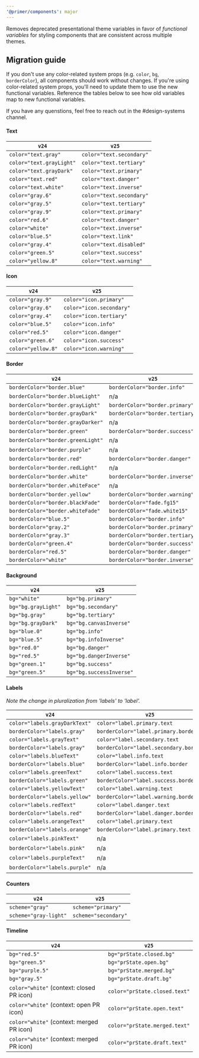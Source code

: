 ```yaml
---
'@primer/components': major
---
```


Removes deprecated presentational theme variables in favor of _functional variables_ for styling components that are consistent across multiple themes.

## Migration guide

If you don't use any color-related system props (e.g. `color`, `bg`, `borderColor`), all components should work without changes. If you're using color-related system props, you'll need to update them to use the new functional variables. Reference the tables below to see how old variables map to new functional variables.

If you have any quenstions, feel free to reach out in the #design-systems channel.

#### Text

| `v24`                    | `v25`                    |
| ------------------------ | ------------------------ |
| `color="text.gray"`      | `color="text.secondary"` |
| `color="text.grayLight"` | `color="text.tertiary"`  |
| `color="text.grayDark"`  | `color="text.primary"`   |
| `color="text.red"`       | `color="text.danger"`    |
| `color="text.white"`     | `color="text.inverse"`   |
| `color="gray.6"`         | `color="text.secondary"` |
| `color="gray.5"`         | `color="text.tertiary"`  |
| `color="gray.9"`         | `color="text.primary"`   |
| `color="red.6"`          | `color="text.danger"`    |
| `color="white"`          | `color="text.inverse"`   |
| `color="blue.5"`         | `color="text.link"`      |
| `color="gray.4"`         | `color="text.disabled"`  |
| `color="green.5"`        | `color="text.success"`   |
| `color="yellow.8"`       | `color="text.warning"`   |

#### Icon

| `v24`              | `v25`                    |
| ------------------ | ------------------------ |
| `color="gray.9"`   | `color="icon.primary"`   |
| `color="gray.6"`   | `color="icon.secondary"` |
| `color="gray.4"`   | `color="icon.tertiary"`  |
| `color="blue.5"`   | `color="icon.info"`      |
| `color="red.5"`    | `color="icon.danger"`    |
| `color="green.6"`  | `color="icon.success"`   |
| `color="yellow.8"` | `color="icon.warning"`   |

#### Border

| `v24`                             | `v25`                           |
| --------------------------------- | ------------------------------- |
| `borderColor="border.blue"`       | `borderColor="border.info"`     |
| `borderColor="border.blueLight"`  | n/a                             |
| `borderColor="border.grayLight"`  | `borderColor="border.primary"`  |
| `borderColor="border.grayDark"`   | `borderColor="border.tertiary"` |
| `borderColor="border.grayDarker"` | n/a                             |
| `borderColor="border.green"`      | `borderColor="border.success"`  |
| `borderColor="border.greenLight"` | n/a                             |
| `borderColor="border.purple"`     | n/a                             |
| `borderColor="border.red"`        | `borderColor="border.danger"`   |
| `borderColor="border.redLight"`   | n/a                             |
| `borderColor="border.white"`      | `borderColor="border.inverse"`  |
| `borderColor="border.whiteFace"`  | n/a                             |
| `borderColor="border.yellow"`     | `borderColor="border.warning"`  |
| `borderColor="border.blackFade"`  | `borderColor="fade.fg15"`       |
| `borderColor="border.whiteFade"`  | `borderCOlor="fade.white15"`    |
| `borderColor="blue.5"`            | `borderColor="border.info"`     |
| `borderColor="gray.2"`            | `borderColor="border.primary"`  |
| `borderColor="gray.3"`            | `borderColor="border.tertiary"` |
| `borderColor="green.4"`           | `borderColor="border.success"`  |
| `borderColor="red.5"`             | `borderColor="border.danger"`   |
| `borderColor="white"`             | `borderColor="border.inverse"`  |

#### Background

| `v24`               | `v25`                    |
| ------------------- | ------------------------ |
| `bg="white"`        | `bg="bg.primary"`        |
| `bg="bg.grayLight"` | `bg="bg.secondary"`      |
| `bg="bg.gray"`      | `bg="bg.tertiary"`       |
| `bg="bg.grayDark"`  | `bg="bg.canvasInverse"`  |
| `bg="blue.0"`       | `bg="bg.info"`           |
| `bg="blue.5"`       | `bg="bg.infoInverse"`    |
| `bg="red.0"`        | `bg="bg.danger"`         |
| `bg="red.5"`        | `bg="bg.dangerInverse"`  |
| `bg="green.1"`      | `bg="bg.success"`        |
| `bg="green.5"`      | `bg="bg.successInverse"` |

#### Labels

_Note the change in pluralization from 'labels' to 'label'._

| `v24`                         | `v25`                                 |
| ----------------------------- | ------------------------------------- |
| `color="labels.grayDarkText"` | `color="label.primary.text`           |
| `borderColor="labels.gray"`   | `borderColor="label.primary.border`   |
| `color="labels.grayText"`     | `color="label.secondary.text`         |
| `borderColor="labels.gray"`   | `borderColor="label.secondary.border` |
| `color="labels.blueText"`     | `color="label.info.text`              |
| `borderColor="labels.blue"`   | `borderColor="label.info.border`      |
| `color="labels.greenText"`    | `color="label.success.text`           |
| `borderColor="labels.green"`  | `borderColor="label.success.border`   |
| `color="labels.yellowText"`   | `color="label.warning.text`           |
| `borderColor="labels.yellow"` | `borderColor="label.warning.border`   |
| `color="labels.redText"`      | `color="label.danger.text`            |
| `borderColor="labels.red"`    | `borderColor="label.danger.border`    |
| `color="labels.orangeText"`   | `color="label.primary.text`           |
| `borderColor="labels.orange"` | `borderColor="label.primary.text`     |
| `color="labels.pinkText"`     | n/a                                   |
| `borderColor="labels.pink"`   | n/a                                   |
| `color="labels.purpleText"`   | n/a                                   |
| `borderColor="labels.purple"` | n/a                                   |

#### Counters

| `v24`                 | `v25`                |
| --------------------- | -------------------- |
| `scheme="gray"`       | `scheme="primary"`   |
| `scheme="gray-light"` | `scheme="secondary"` |

#### Timeline

| `v24`                                     | `v25`                         |
| ----------------------------------------- | ----------------------------- |
| `bg="red.5"`                              | `bg="prState.closed.bg"`      |
| `bg="green.5"`                            | `bg="prState.open.bg"`        |
| `bg="purple.5"`                           | `bg="prState.merged.bg"`      |
| `bg="gray.5"`                             | `bg="prState.draft.bg"`       |
| `color="white"` (context: closed PR icon) | `color="prState.closed.text"` |
| `color="white"` (context: open PR icon)   | `color="prState.open.text"`   |
| `color="white"` (context: merged PR icon) | `color="prState.merged.text"` |
| `color="white"` (context: merged PR icon) | `color="prState.draft.text"`  |
